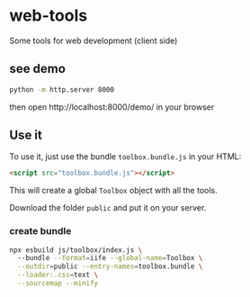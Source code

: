 # web-tools
Some tools for web development (client side)

## see demo
```bash
python -m http.server 8000
```
then open http://localhost:8000/demo/ in your browser

## Use it
To use it, just use the bundle `toolbox.bundle.js` in your HTML:
```html
<script src="toolbox.bundle.js"></script>
```
This will create a global `Toolbox` object with all the tools.

Download the folder `public` and put it on your server.




### create bundle
```bash
npx esbuild js/toolbox/index.js \           
  --bundle --format=iife --global-name=Toolbox \
  --outdir=public --entry-names=toolbox.bundle \
  --loader:.css=text \
  --sourcemap --minify
```